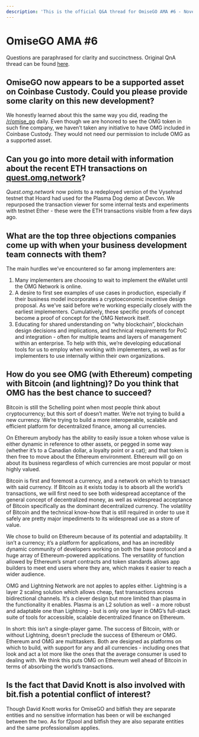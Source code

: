 ```yaml
---
description: 'This is the official Q&A thread for OmiseGO AMA #6 - November 18, 2018'
---
```


# OmiseGO AMA \#6

Questions are paraphrased for clarity and succinctness. Original QnA thread can be found [here](https://www.reddit.com/r/omise_go/comments/9y464i/omisego_ama_6_november_18_2018/).

## OmiseGO now appears to be a supported asset on Coinbase Custody. Could you please provide some clarity on this new development?

We honestly learned about this the same way you did, reading the [/r/omise\_go](https://www.reddit.com/r/omise_go) daily. Even though we are honored to see the OMG token in such fine company, we haven’t taken any initiative to have OMG included in Coinbase Custody. They would not need our permission to include OMG as a supported asset.

## Can you go into more detail with information about the recent ETH transactions on [quest.omg.network](http://quest.omg.network/)?

_Quest.omg.network_ now points to a redeployed version of the Vysehrad testnet that Hoard had used for the Plasma Dog demo at Devcon. We repurposed the transaction viewer for some internal tests and experiments with testnet Ether - these were the ETH transactions visible from a few days ago.

## What are the top three objections companies come up with when your business development team connects with them?



The main hurdles we’ve encountered so far among implementers are:

1. Many implementers are choosing to wait to implement the eWallet until the OMG Network is online. 
2. A desire to first see examples of use cases in production, especially if their business model incorporates a cryptoeconomic incentive design proposal. As we’ve said before we’re working especially closely with the earliest implementers. Cumulatively, these specific proofs of concept become a proof of concept for the OMG Network itself. 
3. Educating for shared understanding on “why blockchain”, blockchain design decisions and implications, and technical requirements for PoC and integration - often for multiple teams and layers of management within an enterprise. To help with this, we’re developing educational tools for us to employ when working with implementers, as well as for implementers to use internally within their own organizations.

## How do you see OMG \(with Ethereum\) competing with Bitcoin \(and lightning\)? Do you think that OMG has the best chance to succeed?

Bitcoin is still the Schelling point when most people think about cryptocurrency; but this sort of doesn’t matter. We’re not trying to build a new currency. We’re trying to build a more interoperable, scalable and efficient platform for decentralized finance, among all currencies.

On Ethereum anybody has the ability to easily issue a token whose value is either dynamic in reference to other assets, or pegged in some way \(whether it’s to a Canadian dollar, a loyalty point or a cat\); and that token is then free to move about the Ethereum environment. Ethereum will go on about its business regardless of which currencies are most popular or most highly valued.

Bitcoin is first and foremost a currency, and a network on which to transact with said currency. If Bitcoin as it exists today is to absorb all the world’s transactions, we will first need to see both widespread acceptance of the general concept of decentralized money, as well as widespread acceptance of Bitcoin specifically as the dominant decentralized currency. The volatility of Bitcoin and the technical know-how that is still required in order to use it safely are pretty major impediments to its widespread use as a store of value.

We chose to build on Ethereum because of its potential and adaptability. It isn’t a currency; it’s a platform for applications, and has an incredibly dynamic community of developers working on both the base protocol and a huge array of Ethereum-powered applications. The versatility of function allowed by Ethereum’s smart contracts and token standards allows app builders to meet end users where they are, which makes it easier to reach a wider audience.

OMG and Lightning Network are not apples to apples either. Lightning is a layer 2 scaling solution which allows cheap, fast transactions across bidirectional channels. It’s a clever design but more limited than plasma in the functionality it enables. Plasma is an L2 solution as well - a more robust and adaptable one than Lightning - but is only one layer in OMG’s full-stack suite of tools for accessible, scalable decentralized finance on Ethereum.

In short: this isn’t a single-player game. The success of Bitcoin, with or without Lightning, doesn’t preclude the success of Ethereum or OMG. Ethereum and OMG are multitaskers. Both are designed as platforms on which to build, with support for any and all currencies - including ones that look and act a lot more like the ones that the average consumer is used to dealing with. We think this puts OMG on Ethereum well ahead of Bitcoin in terms of absorbing the world’s transactions.

## Is the fact that David Knott is also involved with bit.fish a potential conflict of interest?

Though David Knott works for OmiseGO and bitfish they are separate entities and no sensitive information has been or will be exchanged between the two. As for f2pool and bitfish they are also separate entities and the same professionalism applies.

